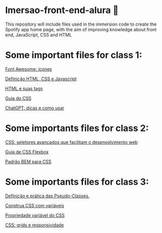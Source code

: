 # Imersao-front-end-alura 🔵

This repository will include files used in the immersion code to create the Spotify app home page, with the aim of improving knowledge about front end, JavaScript, CSS and HTML

# Some important files for class 1: 

[Font Awesome: ícones](https://fontawesome.com/icons)

[Definição HTML, CSS e Javascript](https://www.alura.com.br/artigos/html-css-e-js-definicoes)

[HTML e suas tags](https://www.alura.com.br/artigos/o-que-e-html-suas-tags-parte-5-atributos-elementos)

[Guia do CSS](https://www.alura.com.br/artigos/css)

[ChatGPT: dicas e como usar](https://www.alura.com.br/artigos/chatgpt)

# Some importants files for class 2:
[CSS: seletores avançados que facilitam o desenvolvimento web](https://www.alura.com.br/artigos/css-seletores-avancados-aplicacoes-web)

[Guia de CSS Flexbox](https://www.alura.com.br/artigos/css-guia-do-flexbox)

[Padrão BEM para CSS](https://www.alura.com.br/artigos/criando-componentes-css-com-padrao-bem#utilizando-o-padrao-bem)

# Some importants files for class 3:

[Definição e prática das Pseudo-Classes.]()

[Construa CSS com variáveis]()

[Propriedade variável do CSS]()

[CSS: grids e responsividade]()
